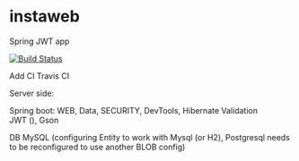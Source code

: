 # instaweb
Spring JWT app 

[![Build Status](https://travis-ci.org/extranuts/instaweb.svg?branch=master)](https://travis-ci.org/extranuts/instaweb)

Add CI Travis CI 


Server side:



Spring boot: WEB, Data, SECURITY, DevTools, Hibernate Validation  
JWT (), Gson

DB MySQL (configuring Entity to work with Mysql (or H2), Postgresql needs to be reconfigured  to use another BLOB config)
